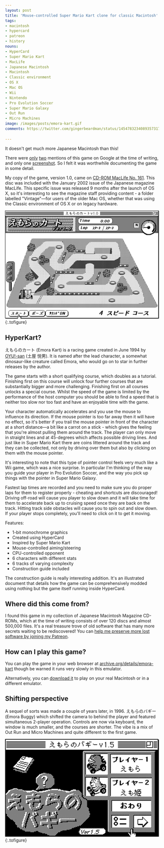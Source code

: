```yaml
---
layout: post
title: 'Mouse-controlled Super Mario Kart clone for classic Macintosh'
tags:
- macintosh
- hypercard
- patreon
- history
nouns:
- HyperCard
- Super Mario Kart
- MacLife
- Japanese Macintosh
- Macintosh
- Classic environment
- OS X
- Mac OS
- Wii
- Nintendo
- Pro Evolution Soccer
- Super Mario Galaxy
- Out Run
- Micro Machines
image: /images/posts/emora-kart.gif
comments: https://twitter.com/gingerbeardman/status/1454783234089357317

---
```


It doesn't get much more Japanese Macintosh than this!

There were [only](https://www.vector.co.jp/soft/mac/edu/se067380.html) [two](http://neconocone.cocolog-nifty.com/blog/201/index.html) mentions of this game on Google at the time of writing, and only one [screenshot](http://neconocone.cocolog-nifty.com/.shared/image.html?/photos/uncategorized/2012/09/12/emo01.jpg). So I felt it was worthwhile documenting the game in some detail.

My copy of the game, version 1.0, came on [CD-ROM MacLife No. 161](http://redump.org/disc/74826/). This disc was included with the January 2002 issue of the Japanese magazine MacLife. This specific issue was released 9 months after the launch of OS X, so it's interesting to see the magazine staff providing content - a folder labelled "Vintage"—for users of the older Mac OS, whether that was using the Classic environment of OS X or on legacy hardware.

![GIF](/images/posts/emora-kart.gif#pixel "えもらのカート (Emora Kart)")
{:.tofigure}

## HyperKart?

えもらのカート (Emora Kart) is a racing game created in June 1994 by [OYU!-san](http://www.vector.co.jp/vpack/browse/person/an008815.html) (土屋 悦男). It is named after the lead character, a somewhat dinosaur-like creature called Emora, who would go on to star in further releases by the author.

The game starts with a short qualifying course, which doubles as a tutorial. Finishing first on this course will unlock four further courses that are substantially bigger and more challenging. Finishing first on all courses unlocks a special course. Whilst the speed of the game is limited by the performance of the host computer you should be able to find a speed that is neither too slow nor too fast and have an enjoyable time with the game.

Your character automatically accelerates and you use the mouse to influence its direction. If the mouse pointer is too far away then it will have no effect, so it's better if you trail the mouse pointer in front of the character at a short distance—a bit like a carrot on a stick - which gives the feeling that you're almost pulling them around the track. The player can only move in straight lines and at 45-degrees which affects possible driving lines. And just like in Super Mario Kart there are coins littered around the track and they can be collected, not only by driving over them but also by clicking on them with the mouse pointer.

It's interesting to note that this type of pointer control feels very much like a Wii game, which was a nice surprise. In particular I'm thinking of the way you guide your player in Pro Evolution Soccer, and the way you pick up things with the pointer in Super Mario Galaxy.

Fastest lap times are recorded and you need to make sure you do proper laps for them to register properly - cheating and shortcuts are discouraged! Driving off-road will cause you player to slow down and it will take time for them to accelerate back up to cruising speed once they are back on the track. Hitting track side obstacles will cause you to spin out and slow down. If your player stops completely, you'll need to click on it to get it moving.

Features:

- 1-bit monochrome graphics
- Created using HyperCard
- Inspired by Super Mario Kart
- Mouse-controlled aiming/steering
- CPU-controlled opponent
- 6 characters with different stats
- 6 tracks of varying complexity
- Construction guide included

The construction guide is really interesting addition. It's an illustrated document that details how the game can be comprehensively modded using nothing but the game itself running inside HyperCard.

## Where did this come from?

I found this game in my collection of Japanese Macintosh Magazine CD-ROMs, which at the time of writing consists of over 120 discs and almost 500,000 files. It's a real treasure trove of old software that has many more secrets waiting to be rediscovered! You can [help me preserve more lost software by joining my Patreon](https://www.patreon.com/gingerbeardman).

## How can I play this game?

You can play the game in your web browser at [archive.org/details/emora-kart](https://archive.org/details/emora-kart) though be warned it runs very slowly in this emulator.

Alternatively, you can [download it](https://macintoshgarden.org/games/emora-kart) to play on your real Macintosh or in a different emulator.

## Shifting perspective

A sequel of sorts was made a couple of years later, in 1996. えもらのバギー (Emora Buggy) which shifted the camera to behind the player and featured simultaneous 2-player operation. Controls are now via keyboard, the window is much smaller, and the courses are shorter. The vibe is a mix of Out Run and Micro Machines and quite different to the first game.

![GIF](/images/posts/emora-buggy.gif#pixel "えもらのバギー (Emora Buggy)")
{:.tofigure}
